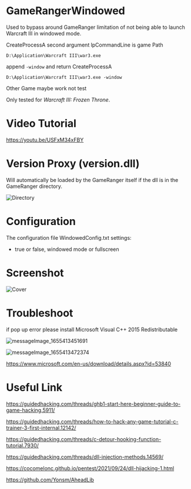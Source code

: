 # GameRangerWindowed
Used to bypass around GameRanger limitation of not being able to launch Warcraft III in windowed mode.

CreateProcessA second argument lpCommandLine is game Path 
```
D:\Application\Warcraft III\war3.exe
```

append `-window` and return CreateProcessA

```
D:\Application\Warcraft III\war3.exe -window
```

Other Game maybe work not test

Only tested for *Warcraft III: Frozen Throne*.

# Video Tutorial
https://youtu.be/USFxM34xFBY

# Version Proxy (version.dll)
Will automatically be loaded by the GameRanger itself if the dll is in the GameRanger directory.

![Directory](https://user-images.githubusercontent.com/35301327/174139467-deb13167-849e-46e9-a0e6-c4c7825e3fee.png)

# Configuration
The configuration file WindowedConfig.txt settings:
* true or false, windowed mode or fullscreen

# Screenshot
![Cover](https://user-images.githubusercontent.com/35301327/174141239-4e4c476e-bb0e-4978-a36a-90bdaf730e0c.png)

# Troubleshoot
if pop up error please install Microsoft Visual C++ 2015 Redistributable

![messageImage_1655413451691](https://user-images.githubusercontent.com/35301327/174163415-bbc644cb-7069-4548-a677-864d9ed3f834.jpg)

![messageImage_1655413472374](https://user-images.githubusercontent.com/35301327/174163426-f5e96cda-ed31-45c7-9a16-9f3dfdd1a095.jpg)

https://www.microsoft.com/en-us/download/details.aspx?id=53840

# Useful Link
https://guidedhacking.com/threads/ghb1-start-here-beginner-guide-to-game-hacking.5911/

https://guidedhacking.com/threads/how-to-hack-any-game-tutorial-c-trainer-3-first-internal.12142/

https://guidedhacking.com/threads/c-detour-hooking-function-tutorial.7930/

https://guidedhacking.com/threads/dll-injection-methods.14569/

https://cocomelonc.github.io/pentest/2021/09/24/dll-hijacking-1.html

https://github.com/Yonsm/AheadLib

